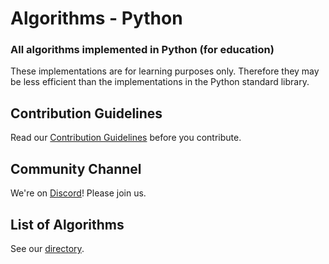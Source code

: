 # Algorithms - Python

### All algorithms implemented in Python (for education)

These implementations are for learning purposes only. Therefore they may be less efficient than the implementations in the Python standard library.

## Contribution Guidelines

Read our [Contribution Guidelines](CONTRIBUTING.md) before you contribute.

## Community Channel

We're on [Discord](https://discord.gg/TEwZyy)!  Please join us.

## List of Algorithms

See our [directory](DIRECTORY.md).
